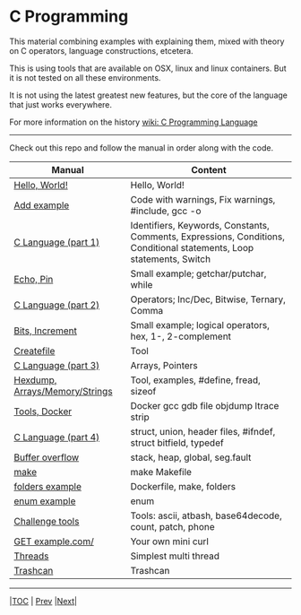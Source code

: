 
# C Programming

This material combining examples with explaining them, mixed with
theory on C operators, language constructions, etcetera.

This is using tools that are available on OSX, linux and linux containers. But it is not tested on all these environments.

It is not using the latest greatest new features, but the core of the language that just works everywhere. 

For more information on the history 
[wiki: C Programming Language](https://en.wikipedia.org/wiki/C_%28programming_language%29)

---

Check out this repo and follow the manual in order along with the code.

|Manual | Content |
|---    | ---     |
|[Hello, World!](src/01/README.md) | Hello, World! |
|[Add example](src/02/README.md) | Code with warnings, Fix warnings, #include, gcc -o |
|[C Language (part 1)](src/03/README.md) | Identifiers, Keywords, Constants, Comments, Expressions, Conditions, Conditional statements, Loop statements, Switch |
|[Echo, Pin](src/04/README.md) | Small example; getchar/putchar, while |
|[C Language (part 2)](src/05/README.md) | Operators; Inc/Dec, Bitwise, Ternary, Comma |
|[Bits, Increment](src/06/README.md) | Small example; logical operators, hex, 1-, 2-complement |;
|[Createfile](src/07/README.md) | Tool |
|[C Language (part 3)](src/08/README.md) | Arrays, Pointers |
|[Hexdump, Arrays/Memory/Strings](src/09/README.md) | Tool, examples, #define, fread, sizeof |
|[Tools, Docker](msrc/10/README.md) | Docker gcc gdb file objdump ltrace strip |
|[C Language (part 4)](src/11/README.md) | struct, union, header files, #ifndef, struct bitfield, typedef |
|[Buffer overflow](src/12/README.md) | stack, heap, global, seg.fault |
|[make](src/13/README.md) | make Makefile |
|[folders example](src/14/README.md) | Dockerfile, make, folders |
|[enum example](src/15/README.md) | enum |
|[Challenge tools](src/16/README.md) | Tools: ascii, atbash, base64decode, count, patch, phone |
|[GET example.com/](src/17/README.md) | Your own mini curl |
|[Threads](src/18/README.md) | Simplest multi thread |
|[Trashcan](src/19/README.md) | Trashcan|


---
|[TOC](../../README.md) | [Prev](src/19/README.md) |[Next](src/01/README.md)|